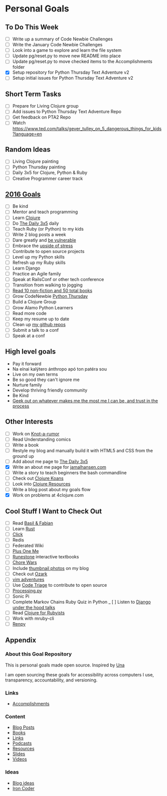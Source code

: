 Personal Goals
==============

## To Do This Week
- [ ] Write up a summary of Code Newbie Challenges
- [ ] Write the January Code Newbie Challenges
- [ ] Look into a game to explore and learn the file system
- [ ] Update pg/reset.py to move new README into place
- [ ] Update pg/reset.py to move checked items to the Accomplishments folder
- [X] Setup repository for Python Thursday Text Adventure v2
- [ ] Setup initial issues for Python Thursday Text Adventure v2

## Short Term Tasks
- [ ] Prepare for Living Clojure group
- [ ] Add issues to Python Thursday Text Adventure Repo
- [ ] Get feedback on PTA2 Repo
- [ ] Watch https://www.ted.com/talks/gever_tulley_on_5_dangerous_things_for_kids?language=en

## Random Ideas
- [ ] Living Clojure painting
- [ ] Python Thursday painting
- [ ] Daily 3x5 for Clojure, Python & Ruby
- [ ] Creative Programmer career track

## [2016 Goals](https://workflowy.com)
- [ ] Be kind
- [ ] Mentor and teach programming
- [ ] Learn [Clojure](http://clojure.org/)
- [ ] Do [The Daily 3x5](http://thedaily3x5.com) daily
- [ ] Teach Ruby (or Python) to my kids
- [ ] Write 2 blog posts a week
- [ ] Dare greatly and [be vulnerable](https://www.ted.com/talks/brene_brown_on_vulnerability)
- [ ] Embrace the [upside of stress](https://www.ted.com/talks/kelly_mcgonigal_how_to_make_stress_your_friend)
- [ ] Contribute to open source projects
- [ ] Level up my Python skills
- [ ] Refresh up my Ruby skills
- [ ] Learn Django
- [ ] Practice an Agile family
- [ ] Speak at RailsConf or other tech conference
- [ ] Transition from walking to jogging
- [ ] [Read 10 non-fiction and 50 total books](https://www.goodreads.com/user/year_in_books/2016/3331615)
- [ ] Grow CodeNewbie [Python Thursday](https://www.youtube.com/playlist?list=PLyLTyCCJDTTdTPr_2poRwdzQpHX3U8J2E)
- [ ] Build a Clojure Group
- [ ] Grow Alamo Python Learners
- [ ] Read more code
- [ ] Keep my resume up to date
- [ ] Clean up [my github repos](https://github.com/jamalhansen)
- [ ] Submit a talk to a conf
- [ ] Speak at a conf

## High level goals
* Pay it forward
* Na eínai kalýtero ánthropo apó ton patéra sou
* Live on my own terms
* Be so good they can't ignore me
* Nurture family
* Develop thriving friendly community
* Be Kind
* [Geek out on whatever makes me the most me I can be, and trust in the process](http://www.superlativelyrude.com/2016/01/laura-jane-williams-marie-claire-bravery-ambassador-break-free.html)

## Other Interests
- [ ] Work on [Knot-a-rumor](https://github.com/jamalhansen/knot-a-rumor)
- [ ] Read Understanding comics
- [ ] Write a book
- [ ] Restyle my blog and manually build it with HTML5 and CSS from the ground up
- [ ] Add about me page to [The Daily 3x5](http://thedaily3x5.com)
- [X] Write an about me page for [jamalhansen.com](http://jamalhansen.com)
- [ ] Write a story to teach beginners the bash commandline
- [ ] Check out [Clojure Koans](https://github.com/functional-koans/clojure-koans)
- [ ] Look into [Clojure Resources](https://github.com/matthiasn/Clojure-Resources)
- [ ] Write a blog post about my goals flow
- [X] Work on problems at 4clojure.com

## Cool Stuff I Want to Check Out
- [ ] Read [Basil & Fabian](http://blog.jamisbuck.org/)
- [ ] Learn [Rust](https://www.rust-lang.org/)
- [ ] [Click](http://click.pocoo.org/4/)
- [ ] Redis
- [ ] Federated Wiki
- [ ] [Plus One Me](http://plusoneme.com)
- [ ] [Runestone](http://runestoneinteractive.org/) interactive textbooks
- [ ] [Chore Wars](http://chorewars.com)
- [ ] Include [thumbnail photos](http://stackoverflow.com/questions/19274463/what-is-link-rel-image-src) on my blog
- [ ] Check out [Ozark](https://ozark.cc/)
- [ ] [vim adventures](http://vim-adventures.com/)
- [ ] Use [Code Triage](http://www.codetriage.com/) to contribute to open source
- [ ] [Processing.py](http://py.processing.org/)
- [ ] Sonic Pi
- [ ] Complete Markov Chains Ruby Quiz in Python
_ [ ] Listen to [Django under the hood talks](https://opbeat.com/events/duth/?utm_content=buffer86914&utm_medium=social&utm_source=twitter.com&utm_campaign=buffer)
- [ ] Read [Clojure for Rubyists](http://www.lispcast.com/clojure-ruby-videos?utm_source=dlvr.it&utm_medium=twitter)
- [ ] Work with mruby-cli
- [ ] [Renpy](http://renpy.org/)

## Appendix

### About this Goal Repository
This is personal goals made open source.  Inspired by [Una](http://una.im/personal-goals-guide/)

I am open sourcing these goals for accessibility across computers I use, transparency, accountability, and versioning.

### Links

* [Accomplishments](https://github.com/jamalhansen/personal-goals/tree/master/accomplishments)

### Content

* [Blog Posts](https://github.com/jamalhansen/personal-goals/blob/master/content-list/blog-posts.md)
* [Books](https://github.com/jamalhansen/personal-goals/blob/master/content-list/books.md)
* [Links](https://github.com/jamalhansen/personal-goals/blob/master/content-list/links.md)
* [Podcasts](https://github.com/jamalhansen/personal-goals/blob/master/content-list/podcasts.md)
* [Resources](https://github.com/jamalhansen/personal-goals/blob/master/content-list/resources.md)
* [Slides](https://github.com/jamalhansen/personal-goals/blob/master/content-list/slides.md)
* [Videos](https://github.com/jamalhansen/personal-goals/blob/master/content-list/videos.md)

### Ideas

* [Blog ideas](https://github.com/jamalhansen/personal-goals/blob/master/ideas/blog-ideas.md)
* [Iron Coder](https://github.com/jamalhansen/personal-goals/blob/master/ideas/iron-coder.md)
